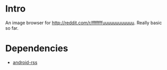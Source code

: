 Intro
=====

An image browser for http://reddit.com/r/fffffffuuuuuuuuuuuu. Really basic so far.

Dependencies
============

* [android-rss](https://github.com/ahorn/android-rss)


